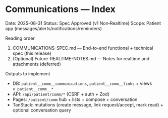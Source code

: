 # Communications — Index

Date: 2025-08-31
Status: Spec Approved (v1 Non‑Realtime)
Scope: Patient app (messages/alerts/notifications/reminders)

Reading order
1. COMMUNICATIONS-SPEC.md — End-to-end functional + technical spec (this release)
2. (Optional) Future-REALTIME-NOTES.md — Notes for realtime and attachments (deferred)

Outputs to implement
- DB: `patient__comm__communications`, `patient__comm__links` + views `v_patient__comm__*`
- API: `/api/patient/comm/*` (CSRF + auth + Zod)
- Pages: `/patient/comm` hub + lists + compose + conversation
- TanStack: mutations (create message, link request/accept, mark read) + optional conversation query

